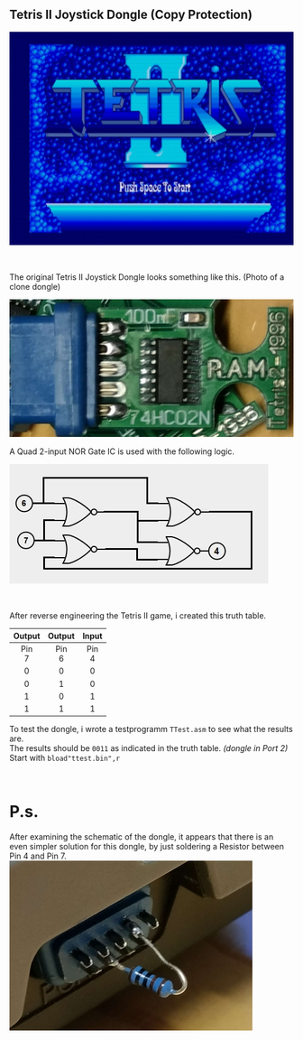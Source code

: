 ## Tetris II Joystick Dongle (Copy Protection)


![Tetris_II](https://raw.githubusercontent.com/LarsThe18Th/Small-Projects/refs/heads/master/MSX/Hardware/Tetris_II_Dongle/Tetris2.jpg)

<br>

The original Tetris II Joystick Dongle looks something like this. (Photo of a clone dongle)  
 
![The original dongle looks like this.](https://raw.githubusercontent.com/LarsThe18Th/Small-Projects/refs/heads/master/MSX/Hardware/Tetris_II_Dongle/T2_Dongle.jpg)  

A Quad 2-input NOR Gate IC is used with the following logic.  

![Qnor.](https://raw.githubusercontent.com/LarsThe18Th/Small-Projects/refs/heads/master/MSX/Hardware/Tetris_II_Dongle/Qnor.jpg)

<br>

After reverse engineering the Tetris II game, i created this truth table.

| Output | Output | Input |  
| :------------: | :------------: | :------------:|
| Pin<br> 7 | Pin<br> 6 | Pin<br> 4 | 
| 0 | 0 | 0 | 
| 0 | 1 | 0 | 
| 1 | 0 | 1 | 
| 1 | 1 | 1 |  

To test the dongle, i wrote a testprogramm ```TTest.asm``` to see what the results are.  
The results should be ```0011``` as indicated in the truth table. *(dongle in Port 2)*  
Start with ```bload"ttest.bin",r ```

<br>

# P.s.  

After examining the schematic of the dongle, it appears that there is an even simpler solution for this dongle,
by just soldering a Resistor between Pin 4 and Pin 7. 
![Resistor.](https://raw.githubusercontent.com/LarsThe18Th/Small-Projects/refs/heads/master/MSX/Hardware/Tetris_II_Dongle/Resistor.jpg)
  


